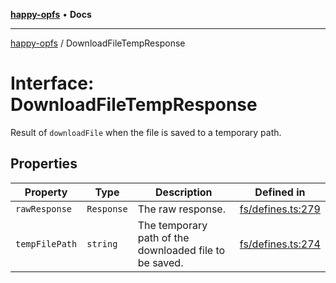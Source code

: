 [**happy-opfs**](../README.md) • **Docs**

***

[happy-opfs](../README.md) / DownloadFileTempResponse

# Interface: DownloadFileTempResponse

Result of `downloadFile` when the file is saved to a temporary path.

## Properties

| Property | Type | Description | Defined in |
| ------ | ------ | ------ | ------ |
| `rawResponse` | `Response` | The raw response. | [fs/defines.ts:279](https://github.com/JiangJie/happy-opfs/blob/a4847fb43bf2d37df760679e172324cb91fbf2ca/src/fs/defines.ts#L279) |
| `tempFilePath` | `string` | The temporary path of the downloaded file to be saved. | [fs/defines.ts:274](https://github.com/JiangJie/happy-opfs/blob/a4847fb43bf2d37df760679e172324cb91fbf2ca/src/fs/defines.ts#L274) |
